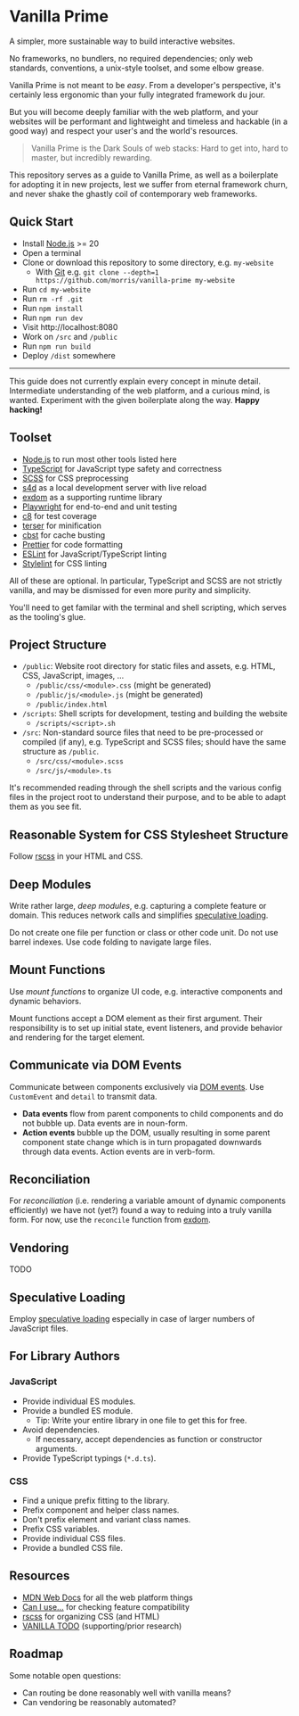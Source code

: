 # Vanilla Prime

A simpler, more sustainable way to build interactive websites.

No frameworks, no bundlers, no required dependencies;
only web standards, conventions, a unix-style toolset, and some elbow grease.

Vanilla Prime is not meant to be _easy_.
From a developer's perspective, it's certainly less ergonomic than your
fully integrated framework du jour.

But you will become deeply familiar with the web platform,
and your websites will be performant
and lightweight
and timeless
and hackable (in a good way)
and respect your user's and the world's resources.

> Vanilla Prime is the Dark Souls of web stacks:
> Hard to get into, hard to master, but incredibly rewarding.

This repository serves as a guide to Vanilla Prime,
as well as a boilerplate for adopting it in new projects,
lest we suffer from eternal framework churn,
and never shake the ghastly coil
of contemporary web frameworks.

## Quick Start

- Install [Node.js](https://nodejs.org/) >= 20
- Open a terminal
- Clone or download this repository to some directory, e.g. `my-website`
  - With [Git](https://git-scm.com/) e.g. `git clone --depth=1 https://github.com/morris/vanilla-prime my-website`
- Run `cd my-website`
- Run `rm -rf .git`
- Run `npm install`
- Run `npm run dev`
- Visit http://localhost:8080
- Work on `/src` and `/public`
- Run `npm run build`
- Deploy `/dist` somewhere

---

This guide does not currently explain every concept in minute detail.
Intermediate understanding of the web platform, and a curious mind, is wanted.
Experiment with the given boilerplate along the way.
**Happy hacking!**

## Toolset

- [Node.js](https://nodejs.org/) to run most other tools listed here
- [TypeScript](https://www.typescriptlang.org/) for JavaScript type safety and correctness
- [SCSS](https://sass-lang.com/documentation/) for CSS preprocessing
- [s4d](https://github.com/morris/s4d) as a local development server with live reload
- [exdom](https://github.com/morris/exdom) as a supporting runtime library
- [Playwright](https://playwright.dev/) for end-to-end and unit testing
- [c8](https://github.com/bcoe/c8) for test coverage
- [terser](https://terser.org/) for minification
- [cbst](https://github.com/morris/cbst) for cache busting
- [Prettier](https://prettier.io/) for code formatting
- [ESLint](https://eslint.org/) for JavaScript/TypeScript linting
- [Stylelint](https://stylelint.io/) for CSS linting

All of these are optional.
In particular, TypeScript and SCSS are not strictly vanilla,
and may be dismissed for even more purity and simplicity.

You'll need to get familar with the terminal and shell scripting,
which serves as the tooling's glue.

## Project Structure

- `/public`: Website root directory for static files and assets, e.g. HTML, CSS, JavaScript, images, ...
  - `/public/css/<module>.css` (might be generated)
  - `/public/js/<module>.js` (might be generated)
  - `/public/index.html`
- `/scripts`: Shell scripts for development, testing and building the website
  - `/scripts/<script>.sh`
- `/src`: Non-standard source files that need to be pre-processed or compiled (if any), e.g. TypeScript and SCSS files; should have the same structure as `/public`.
  - `/src/css/<module>.scss`
  - `/src/js/<module>.ts`

It's recommended reading through the shell scripts and
the various config files in the project root
to understand their purpose, and to be able to adapt them as you see fit.

## Reasonable System for CSS Stylesheet Structure

Follow [rscss](https://rstacruz.github.io/rscss/) in your HTML and CSS.

## Deep Modules

Write rather large, _deep modules_, e.g. capturing a complete feature or domain.
This reduces network calls and simplifies
[speculative loading](https://developer.mozilla.org/en-US/docs/Web/Performance/Speculative_loading).

Do not create one file per function or class or other code unit.
Do not use barrel indexes.
Use code folding to navigate large files.

## Mount Functions

Use _mount functions_ to organize UI code,
e.g. interactive components and dynamic behaviors.

Mount functions accept a DOM element as their first argument. Their
responsibility is to set up initial state, event listeners, and provide behavior
and rendering for the target element.

## Communicate via DOM Events

Communicate between components exclusively via
[DOM events](https://developer.mozilla.org/en-US/docs/Web/Events/Creating_and_triggering_events).
Use `CustomEvent` and `detail` to transmit data.

- **Data events** flow from parent components to child components
  and do not bubble up.
  Data events are in noun-form.
- **Action events** bubble up the DOM,
  usually resulting in some parent component state change
  which is in turn propagated downwards through data events.
  Action events are in verb-form.

## Reconciliation

For _reconciliation_
(i.e. rendering a variable amount of dynamic components efficiently)
we have not (yet?) found a way to reduing into a truly vanilla form.
For now, use the `reconcile` function from [exdom](https://github.com/morris/exdom).

## Vendoring

TODO

## Speculative Loading

Employ [speculative loading](https://developer.mozilla.org/en-US/docs/Web/Performance/Speculative_loading)
especially in case of larger numbers of JavaScript files.

## For Library Authors

### JavaScript

- Provide individual ES modules.
- Provide a bundled ES module.
  - Tip: Write your entire library in one file to get this for free.
- Avoid dependencies.
  - If necessary, accept dependencies as function or constructor arguments.
- Provide TypeScript typings (`*.d.ts`).

### CSS

- Find a unique prefix fitting to the library.
- Prefix component and helper class names.
- Don't prefix element and variant class names.
- Prefix CSS variables.
- Provide individual CSS files.
- Provide a bundled CSS file.

## Resources

- [MDN Web Docs](https://developer.mozilla.org/) for all the web platform things
- [Can I use...](https://caniuse.com) for checking feature compatibility
- [rscss](https://rstacruz.github.io/rscss/) for organizing CSS (and HTML)
- [VANILLA TODO](https://github.com/morris/vanilla-todo) (supporting/prior research)

## Roadmap

Some notable open questions:

- Can routing be done reasonably well with vanilla means?
- Can vendoring be reasonably automated?
